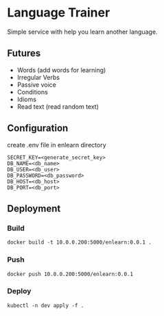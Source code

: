 # Language Trainer

Simple service with help you learn another language.

## Futures

- Words (add words for learning)
- Irregular Verbs
- Passive voice
- Conditions
- Idioms
- Read text (read random text)

## Configuration
create .env file in enlearn directory
```
SECRET_KEY=<generate_secret_key>
DB_NAME=<db_name>
DB_USER=<db_user>
DB_PASSWORD=<db_password>
DB_HOST=<db_host>
DB_PORT=<db_port>
```

## Deployment
### Build
```
docker build -t 10.0.0.200:5000/enlearn:0.0.1 .
```
### Push
```
docker push 10.0.0.200:5000/enlearn:0.0.1
```
### Deploy
```
kubectl -n dev apply -f .
```